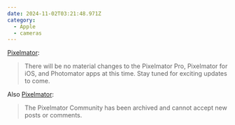 ```yaml
---
date: 2024-11-02T03:21:48.971Z
category:
  - Apple
  - cameras
---
```


[Pixelmator](https://www.pixelmator.com/blog/2024/11/01/a-new-home-for-pixelmator/):
> There will be no material changes to the Pixelmator Pro, Pixelmator for iOS, and Photomator apps at this time. Stay tuned for exciting updates to come.

Also [Pixelmator](https://www.pixelmator.com/community/):
> The Pixelmator Community has been archived and cannot accept new posts or comments.
